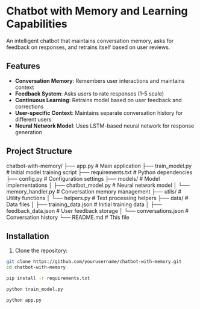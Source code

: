 # Chatbot with Memory and Learning Capabilities

An intelligent chatbot that maintains conversation memory, asks for feedback on responses, and retrains itself based on user reviews.

## Features

- **Conversation Memory**: Remembers user interactions and maintains context
- **Feedback System**: Asks users to rate responses (1-5 scale)
- **Continuous Learning**: Retrains model based on user feedback and corrections
- **User-specific Context**: Maintains separate conversation history for different users
- **Neural Network Model**: Uses LSTM-based neural network for response generation

## Project Structure

chatbot-with-memory/
├── app.py # Main application
├── train_model.py # Initial model training script
├── requirements.txt # Python dependencies
├── config.py # Configuration settings
├── models/ # Model implementations
│ ├── chatbot_model.py # Neural network model
│ └── memory_handler.py # Conversation memory management
├── utils/ # Utility functions
│ └── helpers.py # Text processing helpers
├── data/ # Data files
│ ├── training_data.json # Initial training data
│ ├── feedback_data.json # User feedback storage
│ └── conversations.json # Conversation history
└── README.md # This file



## Installation

1. Clone the repository:
```bash
git clone https://github.com/yourusername/chatbot-with-memory.git
cd chatbot-with-memory

pip install -r requirements.txt

python train_model.py

python app.py
